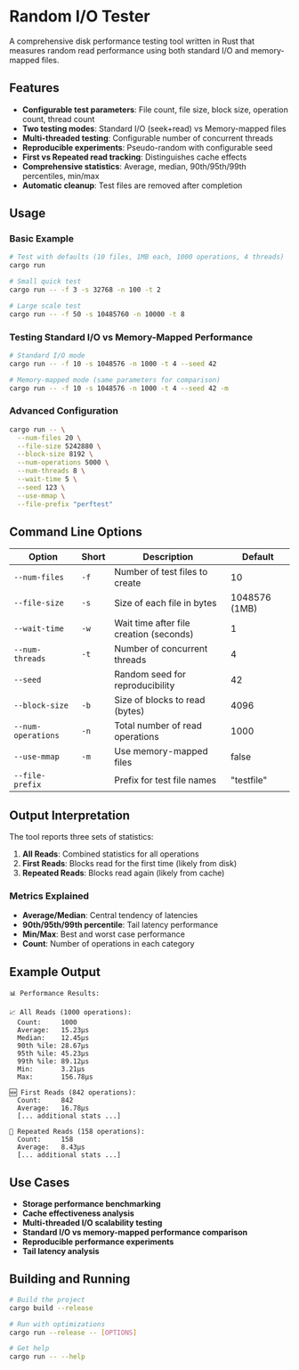 # Random I/O Tester

A comprehensive disk performance testing tool written in Rust that measures random read performance using both standard I/O and memory-mapped files.

## Features

- **Configurable test parameters**: File count, file size, block size, operation count, thread count
- **Two testing modes**: Standard I/O (seek+read) vs Memory-mapped files
- **Multi-threaded testing**: Configurable number of concurrent threads
- **Reproducible experiments**: Pseudo-random with configurable seed
- **First vs Repeated read tracking**: Distinguishes cache effects
- **Comprehensive statistics**: Average, median, 90th/95th/99th percentiles, min/max
- **Automatic cleanup**: Test files are removed after completion

## Usage

### Basic Example
```bash
# Test with defaults (10 files, 1MB each, 1000 operations, 4 threads)
cargo run

# Small quick test
cargo run -- -f 3 -s 32768 -n 100 -t 2

# Large scale test
cargo run -- -f 50 -s 10485760 -n 10000 -t 8
```

### Testing Standard I/O vs Memory-Mapped Performance
```bash
# Standard I/O mode
cargo run -- -f 10 -s 1048576 -n 1000 -t 4 --seed 42

# Memory-mapped mode (same parameters for comparison)
cargo run -- -f 10 -s 1048576 -n 1000 -t 4 --seed 42 -m
```

### Advanced Configuration
```bash
cargo run -- \
  --num-files 20 \
  --file-size 5242880 \
  --block-size 8192 \
  --num-operations 5000 \
  --num-threads 8 \
  --wait-time 5 \
  --seed 123 \
  --use-mmap \
  --file-prefix "perftest"
```

## Command Line Options

| Option | Short | Description | Default |
|--------|-------|-------------|---------|
| `--num-files` | `-f` | Number of test files to create | 10 |
| `--file-size` | `-s` | Size of each file in bytes | 1048576 (1MB) |
| `--wait-time` | `-w` | Wait time after file creation (seconds) | 1 |
| `--num-threads` | `-t` | Number of concurrent threads | 4 |
| `--seed` | | Random seed for reproducibility | 42 |
| `--block-size` | `-b` | Size of blocks to read (bytes) | 4096 |
| `--num-operations` | `-n` | Total number of read operations | 1000 |
| `--use-mmap` | `-m` | Use memory-mapped files | false |
| `--file-prefix` | | Prefix for test file names | "testfile" |

## Output Interpretation

The tool reports three sets of statistics:

1. **All Reads**: Combined statistics for all operations
2. **First Reads**: Blocks read for the first time (likely from disk)  
3. **Repeated Reads**: Blocks read again (likely from cache)

### Metrics Explained
- **Average/Median**: Central tendency of latencies
- **90th/95th/99th percentile**: Tail latency performance  
- **Min/Max**: Best and worst case performance
- **Count**: Number of operations in each category

## Example Output
```
📊 Performance Results:

📈 All Reads (1000 operations):
  Count:     1000
  Average:   15.23μs
  Median:    12.45μs
  90th %ile: 28.67μs
  95th %ile: 45.23μs
  99th %ile: 89.12μs
  Min:       3.21μs
  Max:       156.78μs

🆕 First Reads (842 operations):
  Count:     842
  Average:   16.78μs
  [... additional stats ...]

🔄 Repeated Reads (158 operations):  
  Count:     158
  Average:   8.43μs
  [... additional stats ...]
```

## Use Cases

- **Storage performance benchmarking**
- **Cache effectiveness analysis** 
- **Multi-threaded I/O scalability testing**
- **Standard I/O vs memory-mapped performance comparison**
- **Reproducible performance experiments**
- **Tail latency analysis**

## Building and Running

```bash
# Build the project
cargo build --release

# Run with optimizations
cargo run --release -- [OPTIONS]

# Get help
cargo run -- --help
```